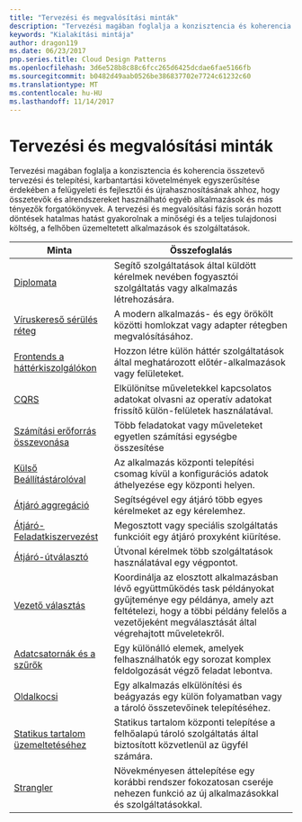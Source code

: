 ```yaml
---
title: "Tervezési és megvalósítási minták"
description: "Tervezési magában foglalja a konzisztencia és koherencia összetevő tervezési és telepítési, karbantartási követelmények egyszerűsítése érdekében a felügyeleti és fejlesztői és újrahasznosításának ahhoz, hogy összetevők és alrendszereket használható egyéb alkalmazások és más tényezők forgatókönyvek. A tervezési és megvalósítási fázis során hozott döntések hatalmas hatást gyakorolnak a minőségi és a teljes tulajdonosi költség, a felhőben üzemeltetett alkalmazások és szolgáltatások."
keywords: "Kialakítási mintája"
author: dragon119
ms.date: 06/23/2017
pnp.series.title: Cloud Design Patterns
ms.openlocfilehash: 3d6e528b8c88c6fcc265d6425dcdae6fae5166fb
ms.sourcegitcommit: b0482d49aab0526be386837702e7724c61232c60
ms.translationtype: MT
ms.contentlocale: hu-HU
ms.lasthandoff: 11/14/2017
---
```

# <a name="design-and-implementation-patterns"></a>Tervezési és megvalósítási minták

Tervezési magában foglalja a konzisztencia és koherencia összetevő tervezési és telepítési, karbantartási követelmények egyszerűsítése érdekében a felügyeleti és fejlesztői és újrahasznosításának ahhoz, hogy összetevők és alrendszereket használható egyéb alkalmazások és más tényezők forgatókönyvek. A tervezési és megvalósítási fázis során hozott döntések hatalmas hatást gyakorolnak a minőségi és a teljes tulajdonosi költség, a felhőben üzemeltetett alkalmazások és szolgáltatások.

| Minta | Összefoglalás |
| ------- | ------- |
| [Diplomata](../ambassador.md) | Segítő szolgáltatások által küldött kérelmek nevében fogyasztói szolgáltatás vagy alkalmazás létrehozására. |
| [Víruskereső sérülés réteg](../anti-corruption-layer.md) | A modern alkalmazás- és egy örökölt közötti homlokzat vagy adapter rétegben megvalósításához. |
| [Frontends a háttérkiszolgálókon](../backends-for-frontends.md) | Hozzon létre külön háttér szolgáltatások által meghatározott előtér-alkalmazások vagy felületeket. |
| [CQRS](../cqrs.md) | Elkülönítse műveletekkel kapcsolatos adatokat olvasni az operatív adatokat frissítő külön-felületek használatával. |
| [Számítási erőforrás összevonása](../compute-resource-consolidation.md) | Több feladatokat vagy műveleteket egyetlen számítási egységbe összesítése |
| [Külső Beállítástárolóval](../external-configuration-store.md) | Az alkalmazás központi telepítési csomag kívül a konfigurációs adatok áthelyezése egy központi helyen. |
| [Átjáró aggregáció](../gateway-aggregation.md) | Segítségével egy átjáró több egyes kérelmeket az egy kérelemhez. |
| [Átjáró-Feladatkiszervezést](../gateway-offloading.md) | Megosztott vagy speciális szolgáltatás funkcióit egy átjáró proxyként kiürítése. |
| [Átjáró-útválasztó](../gateway-routing.md) | Útvonal kérelmek több szolgáltatások használatával egy végpontot. |
| [Vezető választás](../leader-election.md) | Koordinálja az elosztott alkalmazásban lévő együttműködés task példányokat gyűjteménye egy példánya, amely azt feltételezi, hogy a többi példány felelős a vezetőjeként megválasztását által végrehajtott műveletekről. |
| [Adatcsatornák és a szűrők](../pipes-and-filters.md) | Egy különálló elemek, amelyek felhasználhatók egy sorozat komplex feldolgozását végző feladat lebontva. |
| [Oldalkocsi](../sidecar.md) | Egy alkalmazás elkülönítési és beágyazás egy külön folyamatban vagy a tároló összetevőinek telepítéséhez. |
| [Statikus tartalom üzemeltetéséhez](../static-content-hosting.md) | Statikus tartalom központi telepítése a felhőalapú tároló szolgáltatás által biztosított közvetlenül az ügyfél számára. |
| [Strangler](../strangler.md) | Növekményesen áttelepítése egy korábbi rendszer fokozatosan cseréje nehezen funkció az új alkalmazásokkal és szolgáltatásokkal. |
